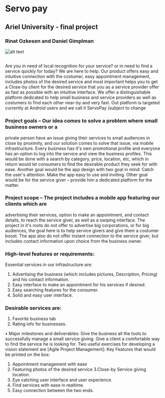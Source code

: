 
# Servo pay
## Ariel University - final project
### Rinat Ozkesen and Daniel Gimplman

![alt text](https://scontent.fsdv2-1.fna.fbcdn.net/v/t1.6435-9/240670587_4320883971312609_9100155130939486439_n.jpg?_nc_cat=100&ccb=1-5&_nc_sid=730e14&_nc_ohc=mx5oV3Osl4cAX96SJvJ&_nc_ht=scontent.fsdv2-1.fna&oh=8342596eed72bf8f7ae7418a24a539a9&oe=614CBC1F)


## 
Are you in need of local recognition for your service? or in need to find a service quickly 
for today? We are here to help. Our product offers easy and intuitive connection with 
the costumer, easy appointment management, includes photos of the desired service 
and most important helps you to get a Close-by client for the desired service that you as 
a service provider offer as fast as possible with an intuitive interface.
We offer a distinguishable platform dedicated to help small business and service 
providers as well as costumers to find each other near-by and very fast.
Out platform is targeted currently at Android users and we call it ServoPay (subject to 
change

### Project goals – Our idea comes to solve a problem where small business owners or a 
private person have an issue giving their services to small audiences in close by 
proximity, and our solution comes to solve that issue, via mobile infrastructure.
Every business has it's own promotional profile and everyone has an option to log into 
the service and view the business profiles. This would be done with a search by 
category, price, location, etc, which in return would let consumers to find the desirable 
product they seek for with ease.
Another goal would be the app design with two goal in mind:
Catch the user's attention.
Make the app easy to use and inviting.
Other goal would be for the service giver – provide him a dedicated platform for the 
matter.

### Project scope – The project includes a mobile app featuring our clients which are 
advertising their services, option to make an appointment, and contact details, to reach 
the service giver, as well as a swiping interface.
The project in it's roots do not offer to advertise big corporations, or for big audiences, 
the goal here is to help service givers and give them a costumer boost.
The app also do not offer instant connection to the service giver, but includes contact 
information upon choice from the business owner.

### High-level features or requirements: 
Essential services in our infrastructure are:
1. Advertising the business (which includes pictures, Description, Pricing) and his 
contact information.
2. Easy interface to make an appointment for his services if desired.
3. Easy searching features for the consumer.
4. Solid and easy user interface.

### Desirable services are:
1. Favorite business tab
2. Rating info for businesses.

• Major milestones and deliverables: Give the business all the tools to successfully manage 
a small service giving.
Give a client a comfortable way to find the service he is looking for.
Two useful exercises for developing a vision statement are [Agile Project Management]:
Key Features that would be printed on the box:
1. Appointment management with ease
2. Featuring photos of the desired service 
3.Close-by Service giving location.
4. Eye catching user interface and user experience.
5. Find services with ease in realtime.
6. Easy connection between the two ends.
